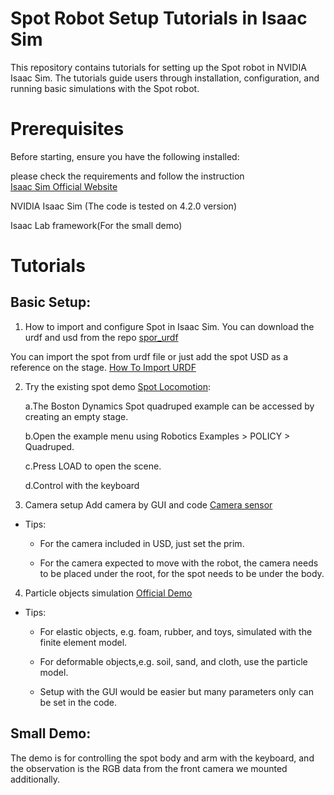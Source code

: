 # Spot Robot Setup Tutorials in Isaac Sim
 
This repository contains tutorials for setting up the Spot robot in NVIDIA Isaac Sim. The tutorials guide users through installation, configuration, and running basic simulations with the Spot robot.

# Prerequisites

Before starting, ensure you have the following installed:

please check the requirements and follow the instruction  
[Isaac Sim Official Website](https://docs.isaacsim.omniverse.nvidia.com/latest/installation)

NVIDIA Isaac Sim (The code is tested on 4.2.0 version)

Isaac Lab framework(For the small demo)

# Tutorials
## Basic Setup:
1. How to import and configure Spot in Isaac Sim.
You can download the urdf and usd from the repo [spor_urdf](https://github.com/carolzyy/urdf_spot)

You can import the spot from urdf file or just add the spot USD as a reference on the stage.
[How To Import URDF](https://docs.isaacsim.omniverse.nvidia.com/latest/robot_setup/import_urdf.html)

2. Try the existing spot demo [Spot Locomotion](https://docs.isaacsim.omniverse.nvidia.com/latest/robot_simulation/ext_isaacsim_robot_policy_example.html):

   a.The Boston Dynamics Spot quadruped example can be accessed by creating an empty stage.
   
   b.Open the example menu using Robotics Examples > POLICY > Quadruped.
   
   c.Press LOAD to open the scene.
   
   d.Control with the keyboard

3. Camera setup
Add camera by GUI and code [Camera sensor](https://docs.isaacsim.omniverse.nvidia.com/4.2.0/features/sensors_simulation/isaac_sim_sensors_camera.html)

* Tips:

  * For the camera included in USD, just set the prim.
   
  * For the camera expected to move with the robot, the camera needs to be placed under the root, for the spot needs to be under the body.
   
4. Particle objects simulation
[Official Demo](https://docs.omniverse.nvidia.com/extensions/latest/ext_physics/physics-particles.html)

* Tips:

    * For elastic objects, e.g. foam, rubber, and toys, simulated with the finite element model.
   
    * For deformable objects,e.g. soil, sand, and cloth, use the particle model.
   
    * Setup with the GUI would be easier but many parameters only can be set in the code.
   

## Small Demo:
The demo is for controlling the spot body and arm with the keyboard, and the observation is the RGB data from the front camera we mounted additionally.
